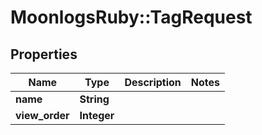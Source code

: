 # MoonlogsRuby::TagRequest

## Properties
Name | Type | Description | Notes
------------ | ------------- | ------------- | -------------
**name** | **String** |  | 
**view_order** | **Integer** |  | 

